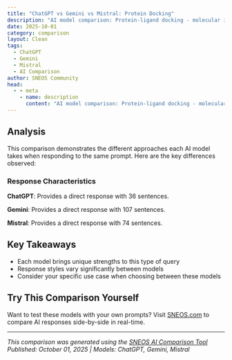 ```yaml
---
title: "ChatGPT vs Gemini vs Mistral: Protein Docking"
description: "AI model comparison: Protein-ligand docking - molecular interactions and binding prediction..."
date: 2025-10-01
category: comparison
layout: Clean
tags:
  - ChatGPT
  - Gemini
  - Mistral
  - AI Comparison
author: SNEOS Community
head:
  - - meta
    - name: description
      content: "AI model comparison: Protein-ligand docking - molecular interactions and binding prediction..."
---
```


<ChatComparison
  title="ChatGPT vs Gemini vs Mistral: Protein Docking"
  prompt="Protein-ligand docking - molecular interactions and binding prediction"
  :responses='{
    "ChatGPT": "Protein-ligand docking is a computational technique used to predict the preferred orientation (pose) and binding affinity of a small molecule (ligand) when it interacts with a target protein. This method is essential in drug discovery as it helps identify potential drug candidates by predicting how well a ligand binds to the active site or other relevant binding sites of a protein.\n\n### Key Concepts in Protein-Ligand Docking\n\n1. **Protein and Ligand Preparation**\n   - The protein structure, typically obtained from X-ray crystallography or NMR, needs preprocessing\u2014removing water molecules, adding hydrogen atoms, assigning appropriate charges.\n   - The ligand structure must be optimized and protonated at physiological pH.\n\n2. **Binding Site Identification**\n   - Docking can be focused on a known active site or use blind docking to search the entire protein surface for potential binding pockets.\n\n3. **Molecular Interactions**\n   Protein-ligand binding is governed by a variety of molecular interactions, including:\n   \n   - **Hydrogen bonds:** Directional interactions between donor and acceptor atoms; important for specificity.\n   - **Hydrophobic interactions:** Nonpolar ligand regions interacting with nonpolar protein residues, driving binding via entropic effects.\n   - **Electrostatic interactions:** Attraction or repulsion between charged groups.\n   - **Van der Waals forces:** Weak, distance-dependent interactions contributing to overall binding.\n   - **Pi-pi stacking and pi-cation interactions:** Aromatic ring interactions.\n   - **Metal coordination:** If the protein has metal ions in the binding site.\n\n4. **Scoring Functions**\n   Docking programs use scoring functions to estimate the strength of interaction (binding affinity). There are several types:\n   \n   - **Force-field based:** Calculate binding energy via physics-based potentials.\n   - **Empirical:** Use weighted sums of interaction terms derived from experimental data.\n   - **Knowledge-based:** Statistical potentials derived from structural databases.\n   - **Consensus scoring:** Combines multiple scoring functions for better prediction.\n\n5. **Search Algorithms**\n   To predict ligand poses, flexible docking employs algorithms such as:\n   \n   - **Systematic search:** Explore all conformations, feasible for small ligands.\n   - **Stochastic methods:** Monte Carlo, genetic algorithms, simulated annealing.\n   - **Fragment-based methods:** Build ligand poses from smaller fragments.\n\n6. **Binding Prediction and Validation**\n   - After docking, top-scoring poses are analyzed for binding mode and interactions.\n   - Further validation includes molecular dynamics simulations to check stability.\n   - Experimental validation (e.g., binding assays) is required to confirm predictions.\n\n### Popular Protein-Ligand Docking Tools\n\n- **AutoDock/AutoDock Vina**: Widely used, free, and efficient with flexible ligand docking.\n- **Schr\u00F6dinger Glide**: Commercial software with high accuracy.\n- **DOCK**: One of the earliest docking programs.\n- **MOE (Molecular Operating Environment)**\n- ** GOLD**\n\n### Summary\n\nProtein-ligand docking integrates the understanding of molecular interactions and computational algorithms to predict how a ligand binds a protein target. Correctly capturing hydrogen bonding, hydrophobic effects, electrostatics, and other interactions allows for estimation of binding affinity and identification of promising drug candidates.\n\nIf you want, I can help guide you through a specific docking workflow or provide more details about tools or scoring methods.",
    "Gemini": "Okay, let\u0027s break down protein-ligand docking, focusing on molecular interactions and binding prediction. This is a fundamental process in drug discovery, structural biology, and understanding biological mechanisms.\n\n**What is Protein-Ligand Docking?**\n\nProtein-ligand docking is a computational technique that predicts the **preferred orientation** of a ligand (a small molecule, drug, peptide, or other molecule) when bound to a protein receptor. It also aims to estimate the **binding affinity** (how tightly the ligand binds).  Think of it as trying to find the \u0022best fit\u0022 and \u0022tightest handshake\u0022 between the ligand and the protein.\n\n**Why is it Important?**\n\n*   **Drug Discovery:** Identifying potential drug candidates by screening large libraries of compounds and predicting their binding affinity to a target protein.  This reduces the need for expensive and time-consuming experimental screening.\n*   **Understanding Biological Processes:**  Investigating how ligands (e.g., hormones, neurotransmitters) interact with proteins to regulate cellular functions.\n*   **Enzyme Inhibition:**  Designing inhibitors that block the active site of enzymes, which can be used to treat diseases.\n*   **Structure-Based Design:** Optimizing the structure of existing ligands to improve their binding affinity and selectivity.\n*   **Rational Design of New Ligands:**  Designing novel molecules from scratch that are predicted to bind to a specific protein target.\n\n**The Docking Process: A Step-by-Step Overview**\n\nThe docking process generally involves these main steps:\n\n1.  **Protein Preparation:**\n    *   **Structure Acquisition:** Obtaining the 3D structure of the target protein, typically from the Protein Data Bank (PDB).\n    *   **Structure Refinement:**  Correcting any errors or missing atoms in the protein structure.  This includes:\n        *   Adding hydrogen atoms (important for accurate interaction modeling).\n        *   Optimizing the protonation states of amino acid residues (depends on the pH).\n        *   Removing water molecules (sometimes kept if known to be important for binding).\n    *   **Defining the Binding Site:** Identifying the region on the protein where the ligand is expected to bind. This can be done based on:\n        *   Known ligands that already bind to the protein.\n        *   Structural features like cavities or clefts.\n        *   Conservation of amino acid residues across related proteins.\n\n2.  **Ligand Preparation:**\n    *   **Structure Acquisition:**  Obtaining the 3D structure of the ligand, often from chemical databases or by building it using molecular modeling software.\n    *   **Structure Optimization:**\n        *   Generating different conformations (3D shapes) of the ligand, considering its flexibility.\n        *   Optimizing the ligand\u0027s geometry using molecular mechanics or quantum mechanics calculations.\n        *   Assigning partial charges to the atoms of the ligand.\n\n3.  **Docking Simulation:**\n    *   **Placement/Pose Generation:**  The docking software explores various orientations (poses) of the ligand within the binding site of the protein.  This is a search problem, and algorithms like genetic algorithms, Monte Carlo methods, and fragment-based methods are used.\n    *   **Scoring:**  Each pose is evaluated by a scoring function, which estimates the binding affinity based on the interactions between the protein and the ligand.  The scoring function assigns a numerical score to each pose, reflecting how favorable the interaction is predicted to be.\n\n4.  **Pose Ranking and Selection:**\n    *   The poses are ranked based on their scores.\n    *   The top-scoring poses are selected as the most likely binding modes.\n    *   These poses are then analyzed to identify the key interactions between the ligand and the protein.\n\n**Molecular Interactions at the Heart of Docking**\n\nDocking relies on modeling various molecular interactions that contribute to the stability of the protein-ligand complex.  These interactions can be broadly classified as:\n\n*   **Electrostatic Interactions:**\n    *   **Hydrogen Bonds:** Interactions between a hydrogen bond donor (e.g., -OH, -NH) and a hydrogen bond acceptor (e.g., -O-, -N=).  Highly directional and important for specificity.\n    *   **Salt Bridges (Ionic Interactions):**  Attraction between oppositely charged groups (e.g., positively charged arginine or lysine with negatively charged aspartate or glutamate).\n    *   **Dipole-Dipole Interactions:**  Interactions between polar molecules.\n\n*   **Van der Waals Interactions:**\n    *   **London Dispersion Forces (Induced Dipole-Induced Dipole):**  Weak, short-range attractive forces that arise from temporary fluctuations in electron distribution.  Important for packing and overall binding affinity.\n    *   **Repulsive Interactions (Steric Clashes):**  Occur when atoms are too close together, leading to steric hindrance and destabilizing the complex.\n\n*   **Hydrophobic Interactions:**\n    *   The tendency of nonpolar groups to cluster together in an aqueous environment to minimize their contact with water.  This drives the ligand into hydrophobic pockets on the protein.\n\n*   **Pi-Pi Interactions (Aromatic Interactions):**\n    *   **Pi-Stacking:** Interactions between aromatic rings (e.g., phenylalanine, tyrosine, tryptophan).\n    *   **Cation-Pi Interactions:**  Attraction between a positively charged ion (e.g., lysine, arginine) and the electron-rich pi system of an aromatic ring.\n\n*   **Halogen Bonds:**\n    *   Similar to hydrogen bonds, but involve a halogen atom (e.g., chlorine, bromine) acting as an electron acceptor.  Increasingly used in drug design.\n\n**Scoring Functions: Estimating Binding Affinity**\n\nScoring functions are mathematical equations that estimate the binding affinity (\u0394G, Gibbs free energy of binding) based on the interactions between the protein and the ligand.  They are a critical component of docking, but also a major source of error.  There are three main types:\n\n*   **Force Field-Based Scoring Functions:**\n    *   Based on molecular mechanics force fields (e.g., AMBER, CHARMM).\n    *   Calculate the potential energy of the protein-ligand complex, taking into account bond stretching, angle bending, torsional energies, van der Waals interactions, and electrostatic interactions.\n    *   Relatively fast, but can be less accurate than other methods.\n\n*   **Empirical Scoring Functions:**\n    *   Based on a set of empirical parameters that are fitted to experimental binding data.\n    *   Use a sum of weighted terms representing different types of interactions (e.g., hydrogen bonds, hydrophobic interactions, van der Waals interactions).\n    *   Can be more accurate than force field-based functions, but require a large amount of experimental data for training.  Examples include: ChemScore, X-Score, GoldScore.\n\n*   **Knowledge-Based Scoring Functions:**\n    *   Derived from statistical analysis of protein-ligand complexes in the Protein Data Bank (PDB).\n    *   Calculate the probability of observing a particular interaction based on its frequency in known complexes.\n    *   Do not require experimental data for training. Example include: PMF, DrugScore.\n\n**Challenges and Limitations of Docking**\n\n*   **Scoring Function Accuracy:**  Scoring functions are not perfect and can often mis-rank poses or overestimate binding affinities. This is still a major limitation in the field.\n*   **Protein Flexibility:**  Most docking programs treat the protein as a rigid body, which is not realistic.  Allowing for protein flexibility increases the computational cost significantly.  Some methods incorporate side-chain flexibility, and more advanced methods attempt to model backbone flexibility.\n*   **Solvent Effects:**  Accurately modeling the role of water molecules in binding is challenging.\n*   **Sampling Problem:**  Exploring all possible binding poses can be computationally expensive, especially for flexible ligands.\n*   **Protonation States:**  Assigning the correct protonation states of amino acid residues and the ligand can be difficult.\n*   **Induced Fit:**  The protein may undergo conformational changes upon ligand binding, which is difficult to predict.\n*   **Entropic Effects:** Estimating the entropic contributions to binding free energy is challenging.\n\n**Tools and Software**\n\nMany docking programs are available, both commercial and open-source.  Some popular examples include:\n\n*   **AutoDock Vina:** Widely used, open-source, and relatively fast.\n*   **AutoDock:**  Another popular open-source program.\n*   **GOLD (Genetic Optimization for Ligand Docking):**  Commercial software with a genetic algorithm for pose generation.\n*   **Glide (Grid-Based Ligand Docking with Energetics):**  Commercial software from Schr\u00F6dinger.\n*   **DOCK:**  One of the earliest docking programs, still used in some research groups.\n*   **rDock** - A free open source program.\n\n**Beyond Basic Docking: Advanced Techniques**\n\n*   **Molecular Dynamics (MD) Simulations:** Used to refine docking poses and explore protein flexibility.\n*   **Free Energy Perturbation (FEP):** A more accurate (and computationally expensive) method for calculating binding free energies.\n*   **QM/MM (Quantum Mechanics/Molecular Mechanics):** Hybrid methods that treat the binding site with quantum mechanics and the rest of the protein with molecular mechanics, providing a more accurate description of electronic effects.\n*   **Machine Learning:** Using machine learning algorithms to improve scoring functions and predict binding affinities.\n\n**In summary:** Protein-ligand docking is a powerful computational tool that can be used to predict the binding mode and affinity of ligands to proteins. While there are limitations, docking is a valuable technique for drug discovery, understanding biological processes, and designing new ligands. A thorough understanding of the molecular interactions involved is crucial for interpreting docking results and designing better ligands. Remember to consider the limitations of the method and validate the results with experimental data whenever possible.\n",
    "Mistral": "Protein-ligand docking is a computational technique used to predict the preferred orientation of a ligand (a small molecule, such as a drug) when it is bound to a protein receptor. This process is crucial in drug discovery and design, as it helps in understanding the molecular interactions that occur between the protein and the ligand, which in turn can predict the binding affinity and the potential biological activity of the ligand.\n\n### Key Concepts in Protein-Ligand Docking\n\n1. **Protein Structure**:\n   - The 3D structure of the protein is essential for docking. This can be obtained through experimental methods like X-ray crystallography, NMR spectroscopy, or cryo-electron microscopy, or through computational methods like homology modeling.\n\n2. **Ligand Structure**:\n   - The structure of the ligand, which can be a small molecule, peptide, or other biomolecule, is also required. This can be obtained from chemical databases or designed de novo.\n\n3. **Binding Site**:\n   - The binding site on the protein where the ligand interacts. This can be known from experimental data or predicted using computational methods.\n\n4. **Scoring Functions**:\n   - These are mathematical functions used to evaluate the binding affinity of the ligand to the protein. They consider various interactions such as hydrogen bonds, hydrophobic interactions, electrostatic interactions, and van der Waals forces.\n\n5. **Search Algorithms**:\n   - These algorithms explore the conformational space of the ligand to find the optimal binding pose. Common algorithms include genetic algorithms, Monte Carlo simulations, and molecular dynamics.\n\n### Molecular Interactions\n\n1. **Hydrogen Bonds**:\n   - Formed between hydrogen bond donors (e.g., -NH, -OH) and acceptors (e.g., -O, -N). These are directional and relatively strong interactions.\n\n2. **Hydrophobic Interactions**:\n   - Occur between non-polar groups. These interactions are driven by the tendency of hydrophobic groups to minimize contact with water.\n\n3. **Electrostatic Interactions**:\n   - Involve charged groups (e.g., -COO-, -NH3\u002B) and can be either attractive or repulsive depending on the charges involved.\n\n4. **Van der Waals Forces**:\n   - Short-range interactions that occur between all atoms. These can be attractive or repulsive depending on the distance between the atoms.\n\n5. **\u03C0-\u03C0 Interactions**:\n   - Occur between aromatic rings and can be either stacking or edge-to-face interactions.\n\n6. **Cation-\u03C0 Interactions**:\n   - Occur between a positively charged group (cation) and an aromatic ring.\n\n### Binding Prediction\n\n1. **Docking Score**:\n   - A numerical value that represents the predicted binding affinity of the ligand to the protein. Lower scores typically indicate stronger binding.\n\n2. **Binding Pose**:\n   - The predicted orientation and conformation of the ligand when bound to the protein. This includes the position of the ligand relative to the protein and the specific interactions formed.\n\n3. **Binding Free Energy**:\n   - The change in free energy upon binding, which can be estimated using various methods such as MM/PBSA (Molecular Mechanics/Poisson-Boltzmann Surface Area) or MM/GBSA (Molecular Mechanics/Generalized Born Surface Area).\n\n### Tools and Software\n\nSeveral software tools are available for protein-ligand docking, each with its own strengths and weaknesses:\n\n1. **AutoDock**:\n   - A widely used open-source software that employs a genetic algorithm for docking.\n\n2. **GOLD**:\n   - A commercial software that uses a genetic algorithm and is known for its accuracy and speed.\n\n3. **Glide**:\n   - A commercial software from Schr\u00F6dinger that uses a systematic search of positions, orientations, and conformations of the ligand.\n\n4. **DOCK**:\n   - An open-source software that uses a geometric matching algorithm to place the ligand in the binding site.\n\n5. **FlexX**:\n   - A commercial software that uses an incremental construction algorithm to build the ligand in the binding site.\n\n### Applications\n\n1. **Drug Discovery**:\n   - Identifying potential drug candidates by screening large libraries of compounds.\n\n2. **Lead Optimization**:\n   - Improving the binding affinity and selectivity of lead compounds.\n\n3. **Structure-Based Drug Design**:\n   - Designing new compounds based on the structure of the protein-ligand complex.\n\n4. **Virtual Screening**:\n   - Screening large databases of compounds in silico to identify potential hits.\n\n### Challenges\n\n1. **Flexibility**:\n   - Both the protein and the ligand can be flexible, making it challenging to accurately predict the binding pose.\n\n2. **Scoring Functions**:\n   - Current scoring functions may not always accurately predict binding affinities, especially for diverse chemical structures.\n\n3. **Water Molecules**:\n   - The role of water molecules in the binding site can be crucial but is often difficult to model accurately.\n\n4. **Computational Resources**:\n   - Docking simulations can be computationally intensive, requiring significant processing power and time.\n\nIn summary, protein-ligand docking is a powerful tool in computational biology and drug discovery, providing insights into molecular interactions and binding predictions. However, it also faces challenges that require ongoing research and development to improve accuracy and efficiency."
  }'
  published-date="10:53"
/>

## Analysis

This comparison demonstrates the different approaches each AI model takes when responding to the same prompt. Here are the key differences observed:

### Response Characteristics

**ChatGPT**: Provides a direct response with 36 sentences. 

**Gemini**: Provides a direct response with 107 sentences. 

**Mistral**: Provides a direct response with 74 sentences. 

## Key Takeaways

- Each model brings unique strengths to this type of query
- Response styles vary significantly between models
- Consider your specific use case when choosing between these models

## Try This Comparison Yourself

Want to test these models with your own prompts? Visit [SNEOS.com](https://sneos.com) to compare AI responses side-by-side in real-time.

---

*This comparison was generated using the [SNEOS AI Comparison Tool](https://sneos.com)*
*Published: October 01, 2025 | Models: ChatGPT, Gemini, Mistral*
